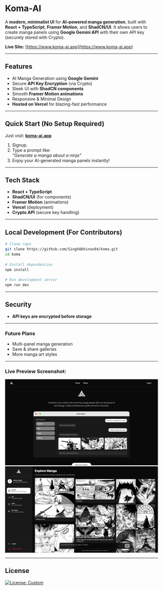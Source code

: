 # **Koma-AI**  
A **modern, minimalist UI** for **AI-powered manga generation**, built with **React + TypeScript**, **Framer Motion**, and **ShadCN/UI**. It allows users to create manga panels using **Google Gemini API** with their own API key (securely stored with Crypto).

**Live Site:** [https://www.koma-ai.app](https://www.koma-ai.app)

---

## **Features**  
- AI Manga Generation using **Google Gemini**  
- Secure **API Key Encryption** (via Crypto)  
- Sleek UI with **ShadCN components**  
- Smooth **Framer Motion animations**  
- Responsive & Minimal Design  
- **Hosted on Vercel** for blazing-fast performance  

---

## **Quick Start (No Setup Required)**  
 Just visit: **[koma-ai.app](https://www.koma-ai.app)**  
1. Signup.  
2. Type a prompt like:  
   *"Generate a manga about a ninja"*  
3. Enjoy your AI-generated manga panels instantly!  

---

## **Tech Stack**  
- **React + TypeScript**  
- **ShadCN/UI** (for components)  
- **Framer Motion** (animations)  
- **Vercel** (deployment)  
- **Crypto API** (secure key handling)  

---

## **Local Development (For Contributors)**  

```bash
# Clone repo
git clone https://github.com/SinghAbhinav04/koma.git
cd koma

# Install dependencies
npm install

# Run development server
npm run dev
```

---

## Security
- **API keys are encrypted before storage**

---

### Future Plans
- Multi-panel manga generation
- Save & share galleries
- More manga art styles

---

### Live Preview Screenshot:
![Homepage Preview](./snapshots/homepage.png)
![Koma Preview](./snapshots/koma.png)

---

## **License**
[![License: Custom](https://img.shields.io/badge/License-No%20Commercial-red.svg)](./LICENSE)

